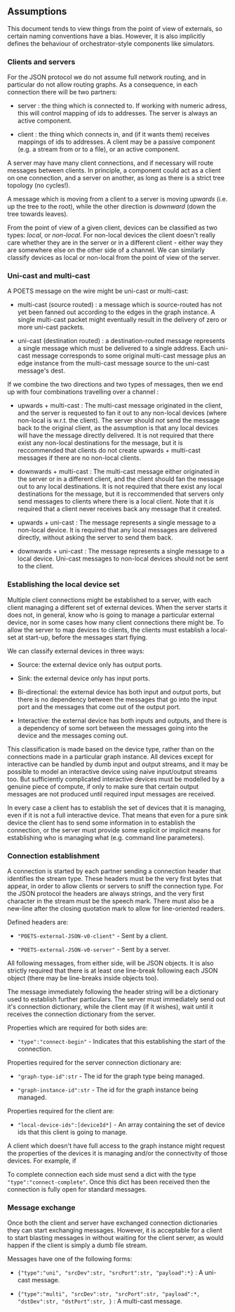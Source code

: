 

## Assumptions

This document tends to view things from the point of view of externals,
so certain naming conventions have a bias. However, it is also implicitly
defines the behaviour of orchestrator-style components like simulators.

### Clients and servers

For the JSON protocol we do not assume full network routing,
and in particular do not allow routing graphs. As a consequence,
in each connection there will be two partners:

- server : the thing which is connected to. If working with numeric
  adress, this will control mapping of ids to addresses. The server
  is always an active component.

- client : the thing which connects in, and (if it wants them) receives
  mappings of ids to addresses. A client may be a passive component (e.g. a
  stream from or to a file), or an active component.

A server may have many client connections, and if necessary will
route messages between clients. In principle, a component could
act as a client on one connection, and a server on another, as
long as there is a strict tree topology (no cycles!).

A message which is moving from a client to a server is moving _upwards_
(i.e. up the tree to the root), while the other direction is _downward_
(down the tree towards leaves).

From the point of view of a given client, devices can be classified
as two types: _local_, or _non-local_. For non-local devices the client
doesn't really care whether they are in the server or in a different
client - either way they are somewhere else on the other side of a channel.
We can similarly classify devices as local or non-local from the point
of view of the server.

### Uni-cast and multi-cast

A POETS message on the wire might be uni-cast or multi-cast:

- multi-cast (source routed) : a message which is source-routed has not yet
  been fanned out according to the edges in the graph instance. A single
  multi-cast packet might eventually result in the delivery of zero or
  more uni-cast packets.

- uni-cast (destination routed) : a destination-routed message represents
  a single message which must be delivered to a single address. Each uni-cast
  message corresponds to some original multi-cast message plus an edge
  instance from the multi-cast message source to the uni-cast message's dest.

If we combine the two directions and two types of messages, then we end
up with four combinations travelling over a channel :

- upwards + multi-cast : The multi-cast message originated in the client,
  and the server is requested to fan it out to any non-local devices 
  (where non-local is w.r.t. the client). The server should _not_ send
  the message back to the original client, as the assumption is that any
  local devices will have the message directly delivered. It is not
  required that there exist any non-local destinations for the message,
  but it is reccommended that clients do not create upwards + multi-cast
  messages if there are no non-local clients.

- downwards + multi-cast : The multi-cast message either originated in the
  server or in a different client, and the client should fan the message
  out to any local destinations. It is not required that there exist any
  local destinations for the message, but it is reccommended that servers
  only send messages to clients where there is a local client. Note that
  it _is_ required that a client never receives back any message that
  it created.

- upwards + uni-cast : The message represents a single message to a non-local
  device. It is required that any local messages are delivered directly,
  without asking the server to send them back.

- downwards + uni-cast : The message represents a single message to a local
  device. Uni-cast messages to non-local devices should not be sent to the
  client.

### Establishing the local device set

Multiple client connections might be established to a server, with each
client managing a different set of external devices. When the server starts
it does not, in general, know who is going to manage a particular external
device, nor in some cases how many client connections there might be. To
allow the server to map devices to clients, the clients must establish
a local-set at start-up, before the messages start flying.

We can classify external devices in three ways:

- Source: the external device only has output ports.

- Sink: the external device only has input ports.

- Bi-directional: the external device has both input and
  output ports, but there is no dependency between the
  messages that go into the input port and the messages
  that come out of the output port.

- Interactive: the external device has both inputs and outputs,
  and there is a dependency of some sort between the messages
  going into the device and the messages coming out.

This classification is made based on the device type, rather than on
the connections made in a particular graph instance. All devices
except for interactive can be handled by dumb input and output
streams, and it may be possible to model an interactive device
using naive input/output streams too. But sufficiently complicated
interactive devices must be modelled by a genuine piece of compute,
if only to make sure that certain output messages are not produced
until required input messages are received.

In every case a client has to establish the set of devices that it
is managing, even if it is not a full interactive device. That means
that even for a pure sink device the client has to send some information
in to establish the connection, or the server must provide some explicit
or implicit means for establishing who is managing what (e.g. command
line parameters). 

### Connection establishment

A connection is started by each partner sending a connection
header that identifies the stream type. These headers must be
the very first bytes that appear, in order to allow clients or
servers to sniff the connection type. For the JSON protocol
the headers are always strings, and the very first character
in the stream must be the speech mark. There must also be a
new-line after the closing quotation mark to allow for line-oriented
readers.

Defined headers are:

- `"POETS-external-JSON-v0-client"` - Sent by a client.

- `"POETS-external-JSON-v0-server"` - Sent by a server.

All following messages, from either side, will be JSON
objects. It is also strictly required that there is
at least one line-break following each JSON object (there
may be line-breaks inside objects too).

The message immediately following the header string will be
a dictionary used to establish further particulars. The server
must immediately send out it's connection dictionary, while the
client may (if it wishes), wait until it receives the connection
dictionary from the server.

Properties which are required for both sides are:

- `"type":"connect-begin"` - Indicates that this establishing the start of the connection.

Properties required for the server connection dictionary are:

- `"graph-type-id":str` - The id for the graph type being managed.

- `"graph-instance-id":str` - The id for the graph instance being managed.

Properties required for the client are:

- `"local-device-ids":[deviceId*]` - An array containing the set of 
  device ids that this client is going to manage.

A client which doesn't have full access to the graph instance might
request the properties of the devices it is managing and/or the
connectivity of those devices. For example, if 

To complete connection each side must send a dict with the type
`"type":"connect-complete"`. Once this dict has been received then
the connection is fully open for standard messages.


### Message exchange

Once both the client and server have exchanged connection dictionaries they
can start exchanging messages. However, it is acceptable for a client to
start blasting messages in without waiting for the client server, as would
happen if the client is simply a dumb file stream.

Messages have one of the following forms:

- `{"type":"uni", "srcDev":str, "srcPort":str, "payload":*}` : A uni-cast message.

- `{"type":"multi", "srcDev":str, "srcPort":str, "payload":*, "dstDev":str, "dstPort":str, }` : A multi-cast message.
